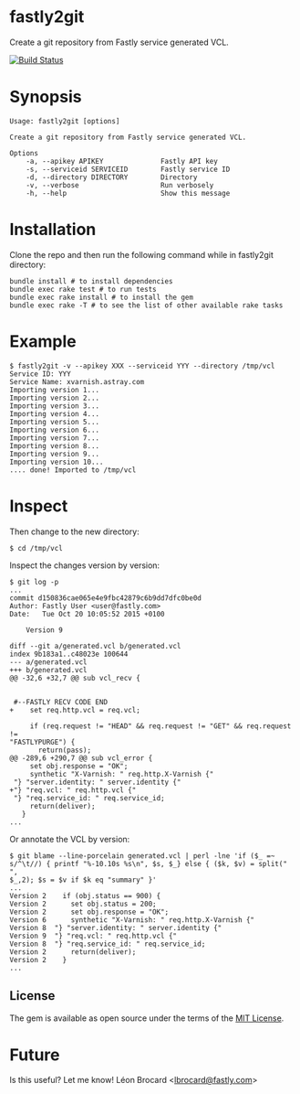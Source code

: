 # fastly2git

Create a git repository from Fastly service generated VCL.

[![Build
Status](https://magnum.travis-ci.com/fastly/fastly2git.svg?token=cko3qJRV7zLNRYQi8Qpq&branch=master)](https://magnum.travis-ci.com/fastly/fastly2git)

# Synopsis

```
Usage: fastly2git [options]

Create a git repository from Fastly service generated VCL.

Options
    -a, --apikey APIKEY              Fastly API key
    -s, --serviceid SERVICEID        Fastly service ID
    -d, --directory DIRECTORY        Directory
    -v, --verbose                    Run verbosely
    -h, --help                       Show this message
```

# Installation
Clone the repo and then run the following command while in fastly2git
directory:
```
bundle install # to install dependencies
bundle exec rake test # to run tests
bundle exec rake install # to install the gem
bundle exec rake -T # to see the list of other available rake tasks
```

# Example
```
$ fastly2git -v --apikey XXX --serviceid YYY --directory /tmp/vcl
Service ID: YYY
Service Name: xvarnish.astray.com
Importing version 1...
Importing version 2...
Importing version 3...
Importing version 4...
Importing version 5...
Importing version 6...
Importing version 7...
Importing version 8...
Importing version 9...
Importing version 10...
.... done! Imported to /tmp/vcl
```

# Inspect

Then change to the new directory:

```
$ cd /tmp/vcl
```

Inspect the changes version by version:

```
$ git log -p
...
commit d150836cae065e4e9fbc42879c6b9dd7dfc0be0d
Author: Fastly User <user@fastly.com>
Date:   Tue Oct 20 10:05:52 2015 +0100

    Version 9

diff --git a/generated.vcl b/generated.vcl
index 9b183a1..c48023e 100644
--- a/generated.vcl
+++ b/generated.vcl
@@ -32,6 +32,7 @@ sub vcl_recv {


 #--FASTLY RECV CODE END
+    set req.http.vcl = req.vcl;

     if (req.request != "HEAD" && req.request != "GET" && req.request !=
"FASTLYPURGE") {
       return(pass);
@@ -289,6 +290,7 @@ sub vcl_error {
     set obj.response = "OK";
     synthetic "X-Varnish: " req.http.X-Varnish {"
 "} "server.identity: " server.identity {"
+"} "req.vcl: " req.http.vcl {"
 "} "req.service_id: " req.service_id;
     return(deliver);
   }
...
```

Or annotate the VCL by version:

```
$ git blame --line-porcelain generated.vcl | perl -lne 'if ($_ =~
s/^\t//) { printf "%-10.10s %s\n", $s, $_} else { ($k, $v) = split(" ",
$_,2); $s = $v if $k eq "summary" }'
...
Version 2    if (obj.status == 900) {
Version 2      set obj.status = 200;
Version 2      set obj.response = "OK";
Version 6      synthetic "X-Varnish: " req.http.X-Varnish {"
Version 8  "} "server.identity: " server.identity {"
Version 9  "} "req.vcl: " req.http.vcl {"
Version 8  "} "req.service_id: " req.service_id;
Version 2      return(deliver);
Version 2    }
...
```

## License

The gem is available as open source under the terms of the [MIT
License](http://opensource.org/licenses/MIT).

# Future

Is this useful? Let me know! Léon Brocard <<lbrocard@fastly.com>>
